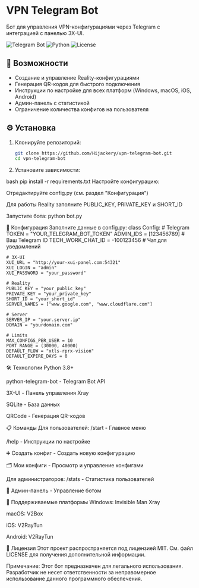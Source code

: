 # VPN Telegram Bot

Бот для управления VPN-конфигурациями через Telegram с интеграцией с панелью 3X-UI.

![Telegram Bot](https://img.shields.io/badge/Telegram-Bot-blue.svg)
![Python](https://img.shields.io/badge/Python-3.8+-yellow.svg)
![License](https://img.shields.io/badge/License-MIT-green.svg)

## 📌 Возможности

- Создание и управление Reality-конфигурациями
- Генерация QR-кодов для быстрого подключения
- Инструкции по настройке для всех платформ (Windows, macOS, iOS, Android)
- Админ-панель с статистикой
- Ограничение количества конфигов на пользователя

## ⚙️ Установка

1. Клонируйте репозиторий:
   ```bash
   git clone https://github.com/Hijackery/vpn-telegram-bot.git
   cd vpn-telegram-bot
2. Установите зависимости:

bash
pip install -r requirements.txt
Настройте конфигурацию:

Отредактируйте config.py (см. раздел "Конфигурация")

Для работы Reality заполните PUBLIC_KEY, PRIVATE_KEY и SHORT_ID

Запустите бота:
python bot.py

🔧 Конфигурация
Заполните данные в config.py:
class Config:
    # Telegram
    TOKEN = "YOUR_TELEGRAM_BOT_TOKEN"
    ADMIN_IDS = [123456789]  # Ваш Telegram ID
    TECH_WORK_CHAT_ID = -100123456  # Чат для уведомлений
    
    # 3X-UI
    XUI_URL = "http://your-xui-panel.com:54321"
    XUI_LOGIN = "admin"
    XUI_PASSWORD = "your_password"
    
    # Reality
    PUBLIC_KEY = "your_public_key"
    PRIVATE_KEY = "your_private_key"
    SHORT_ID = "your_short_id"
    SERVER_NAMES = ["www.google.com", "www.cloudflare.com"]
    
    # Server
    SERVER_IP = "your.server.ip"
    DOMAIN = "yourdomain.com"
    
    # Limits
    MAX_CONFIGS_PER_USER = 10
    PORT_RANGE = (30000, 40000)
    DEFAULT_FLOW = "xtls-rprx-vision"
    DEFAULT_EXPIRE_DAYS = 0

🛠 Технологии
Python 3.8+

python-telegram-bot - Telegram Bot API

3X-UI - Панель управления Xray

SQLite - База данных

QRCode - Генерация QR-кодов

📋 Команды
Для пользователей:
/start - Главное меню

/help - Инструкции по настройке

➕ Создать конфиг - Создать новую конфигурацию

🗂 Мои конфиги - Просмотр и управление конфигами

Для администраторов:
/stats - Статистика пользователей

👑 Админ-панель - Управление ботом

📱 Поддерживаемые платформы
Windows: Invisible Man Xray

macOS: V2Box

iOS: V2RayTun

Android: V2RayTun

📄 Лицензия
Этот проект распространяется под лицензией MIT. См. файл LICENSE для получения дополнительной информации.

Примечание: Этот бот предназначен для легального использования. Разработчик не несет ответственности за неправомерное использование данного программного обеспечения.
